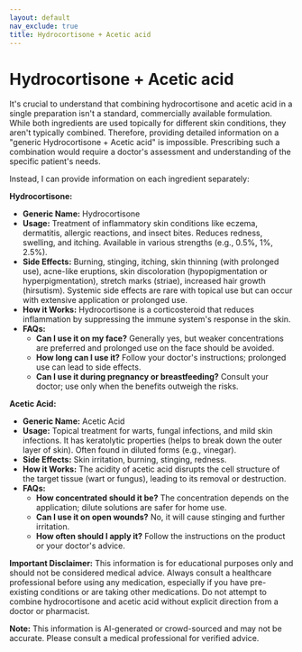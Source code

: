 ```yaml
---
layout: default
nav_exclude: true
title: Hydrocortisone + Acetic acid
---
```


# Hydrocortisone + Acetic acid

It's crucial to understand that combining hydrocortisone and acetic acid in a single preparation isn't a standard, commercially available formulation.  While both ingredients are used topically for different skin conditions, they aren't typically combined.  Therefore, providing detailed information on a "generic Hydrocortisone + Acetic acid" is impossible.  Prescribing such a combination would require a doctor's assessment and understanding of the specific patient's needs.

Instead, I can provide information on each ingredient separately:

**Hydrocortisone:**

* **Generic Name:** Hydrocortisone
* **Usage:** Treatment of inflammatory skin conditions like eczema, dermatitis, allergic reactions, and insect bites.  Reduces redness, swelling, and itching. Available in various strengths (e.g., 0.5%, 1%, 2.5%).
* **Side Effects:**  Burning, stinging, itching, skin thinning (with prolonged use), acne-like eruptions, skin discoloration (hypopigmentation or hyperpigmentation), stretch marks (striae), increased hair growth (hirsutism).  Systemic side effects are rare with topical use but can occur with extensive application or prolonged use.
* **How it Works:** Hydrocortisone is a corticosteroid that reduces inflammation by suppressing the immune system's response in the skin.
* **FAQs:**
    * **Can I use it on my face?**  Generally yes, but weaker concentrations are preferred and prolonged use on the face should be avoided.
    * **How long can I use it?** Follow your doctor's instructions; prolonged use can lead to side effects.
    * **Can I use it during pregnancy or breastfeeding?** Consult your doctor; use only when the benefits outweigh the risks.


**Acetic Acid:**

* **Generic Name:** Acetic Acid
* **Usage:** Topical treatment for warts, fungal infections, and mild skin infections. It has keratolytic properties (helps to break down the outer layer of skin). Often found in diluted forms (e.g., vinegar).
* **Side Effects:** Skin irritation, burning, stinging, redness.
* **How it Works:** The acidity of acetic acid disrupts the cell structure of the target tissue (wart or fungus), leading to its removal or destruction.
* **FAQs:**
    * **How concentrated should it be?**  The concentration depends on the application; dilute solutions are safer for home use.
    * **Can I use it on open wounds?** No, it will cause stinging and further irritation.
    * **How often should I apply it?** Follow the instructions on the product or your doctor's advice.


**Important Disclaimer:** This information is for educational purposes only and should not be considered medical advice.  Always consult a healthcare professional before using any medication, especially if you have pre-existing conditions or are taking other medications.  Do not attempt to combine hydrocortisone and acetic acid without explicit direction from a doctor or pharmacist.


**Note:** This information is AI-generated or crowd-sourced and may not be accurate. Please consult a medical professional for verified advice.